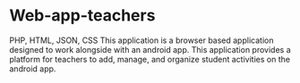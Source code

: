 # Web-app-teachers
PHP, HTML, JSON, CSS
This application is a browser based application designed to work alongside with an android app.
This application provides a platform for teachers to add, manage, and organize student activities on the android app.
